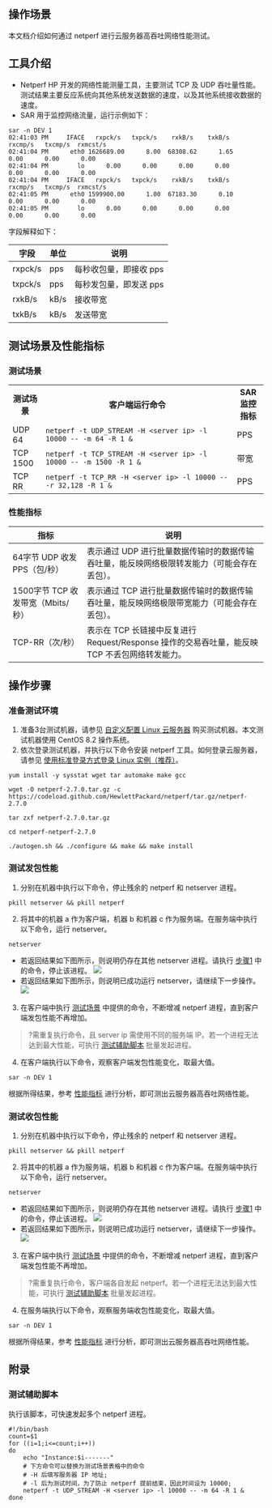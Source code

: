 ## 操作场景
本文档介绍如何通过 netperf 进行云服务器高吞吐网络性能测试。

## 工具介绍
- Netperf
HP 开发的网络性能测量工具，主要测试 TCP 及 UDP 吞吐量性能。测试结果主要反应系统向其他系统发送数据的速度，以及其他系统接收数据的速度。
- SAR
用于监控网络流量，运行示例如下：
```
sar -n DEV 1
02:41:03 PM     IFACE   rxpck/s   txpck/s    rxkB/s    txkB/s   rxcmp/s   txcmp/s  rxmcst/s
02:41:04 PM      eth0 1626689.00      8.00  68308.62      1.65      0.00      0.00      0.00
02:41:04 PM        lo      0.00      0.00      0.00      0.00      0.00      0.00      0.00
02:41:04 PM     IFACE   rxpck/s   txpck/s    rxkB/s    txkB/s   rxcmp/s   txcmp/s  rxmcst/s
02:41:05 PM      eth0 1599900.00      1.00  67183.30      0.10      0.00      0.00      0.00
02:41:05 PM        lo      0.00      0.00      0.00      0.00      0.00      0.00      0.00
``` 
字段解释如下：
<table>
<thead>
<tr>
<th>字段</th>
<th>单位</th>
<th>说明</th>
</tr>
</thead>
<tbody><tr>
<td>rxpck/s</td>
<td>pps</td>
<td>每秒收包量，即接收 pps</td>
</tr>
<tr>
<td>txpck/s</td>
<td>pps</td>
<td>每秒发包量，即发送 pps</td>
</tr>
<tr>
<td>rxkB/s</td>
<td>kB/s</td>
<td>接收带宽</td>
</tr>
<tr>
<td>txkB/s</td>
<td>kB/s</td>
<td>发送带宽</td>
</tr>
</tbody></table>


## 测试场景及性能指标

### 测试场景[](id:multiSceneTest)
<table>
<tr>
<th width="13%">测试场景</th>
<th width="75%">客户端运行命令</th>
<th>SAR 监控指标</th>
</tr>
<tr>
<td>UDP 64</td>
<td><code>netperf -t UDP_STREAM -H &lt;server ip&gt; -l 10000 -- -m 64 -R 1 &</code></td>
<td>PPS</td>
</tr>
<tr>
<td>TCP 1500</td>
<td><code>netperf -t TCP_STREAM -H &lt;server ip&gt; -l 10000 -- -m 1500 -R 1 &</code></td>
<td>带宽</td>
</tr>
<tr>
<td>TCP RR</td>
<td><code>netperf -t TCP_RR -H &lt;server ip&gt; -l 10000 -- -r 32,128 -R 1 &</code></td>
<td>PPS</td>
</tr>
</table>

### 性能指标[](id:Performance)
<table>
<thead>
<tr>
<th>指标</th>
<th>说明</th>
</tr>
</thead>
<tbody><tr>
<td>64字节 UDP 收发 PPS（包/秒）</td>
<td>表示通过 UDP 进行批量数据传输时的数据传输吞吐量，能反映网络极限转发能力（可能会存在丢包）。</td>
</tr>
<tr>
<td>1500字节 TCP 收发带宽（Mbits/秒）</td>
<td>表示通过 TCP 进行批量数据传输时的数据传输吞吐量，能反映网络极限带宽能力（可能会存在丢包）。</td>
</tr>
<tr>
<td>TCP-RR（次/秒）</td>
<td>表示在 TCP 长链接中反复进行 Request/Response 操作的交易吞吐量，能反映 TCP 不丢包网络转发能力。</td>
</tr>
</tbody></table>

## 操作步骤
### 准备测试环境
1. 准备3台测试机器，请参见 [自定义配置 Linux 云服务器](https://intl.cloud.tencent.com/document/product/213/10517) 购买测试机器。本文测试机器使用 CentOS 8.2 操作系统。
2. 依次登录测试机器，并执行以下命令安装 netperf 工具。如何登录云服务器，请参见 [使用标准登录方式登录 Linux 实例（推荐）](https://intl.cloud.tencent.com/document/product/213/5436)。
```
yum install -y sysstat wget tar automake make gcc 
```
```
wget -O netperf-2.7.0.tar.gz -c  https://codeload.github.com/HewlettPackard/netperf/tar.gz/netperf-2.7.0
```
```
tar zxf netperf-2.7.0.tar.gz
```
```
cd netperf-netperf-2.7.0
```
```
./autogen.sh && ./configure && make && make install
```

### 测试发包性能
1. [](id:Step1)分别在机器中执行以下命令，停止残余的 netperf 和 netserver 进程。
```
pkill netserver && pkill netperf
```
2. 将其中的机器 a 作为客户端，机器 b 和机器 c 作为服务端。在服务端中执行以下命令，运行 netserver。
```
netserver
```
 - 若返回结果如下图所示，则说明仍存在其他 netserver 进程。请执行 [步骤1](#Step1) 中的命令，停止该进程。
![](https://main.qcloudimg.com/raw/79efcad3fa499fbebd2b82198c3877e3.png)
 - 若返回结果如下图所示，则说明已成功运行 netserver，请继续下一步操作。
![](https://main.qcloudimg.com/raw/4e137b8ec16b479066b74fa35618bab7.png)
3. 在客户端中执行 [测试场景](#multiSceneTest) 中提供的命令，不断增减 netperf 进程，直到客户端发包性能不再增加。
>?需重复执行命令，且 server ip 需使用不同的服务端 IP。若一个进程无法达到最大性能，可执行 [测试辅助脚本](#auxiliaryScript) 批量发起进程。
>
4. 在客户端执行以下命令，观察客户端发包性能变化，取最大值。
```
sar -n DEV 1
```
根据所得结果，参考 [性能指标](#Performance) 进行分析，即可测出云服务器高吞吐网络性能。

### 测试收包性能
1. [](id:StepOne)分别在机器中执行以下命令，停止残余的 netperf 和 netserver 进程。
```
pkill netserver && pkill netperf
```
2. 将其中的机器 a 作为服务端，机器 b 和机器 c 作为客户端。在服务端中执行以下命令，运行 netserver。
```
netserver
```
 - 若返回结果如下图所示，则说明仍存在其他 netserver 进程。请执行 [步骤1](#StepOne) 中的命令，停止该进程。
![](https://main.qcloudimg.com/raw/79efcad3fa499fbebd2b82198c3877e3.png)
 - 若返回结果如下图所示，则说明已成功运行 netserver，请继续下一步操作。
![](https://main.qcloudimg.com/raw/4e137b8ec16b479066b74fa35618bab7.png)
3. 在客户端中执行 [测试场景](#multiSceneTest) 中提供的命令，不断增减 netperf 进程，直到客户端发包性能不再增加。
>?需重复执行命令，客户端各自发起 netperf。若一个进程无法达到最大性能，可执行 [测试辅助脚本](#auxiliaryScript) 批量发起进程。
>
4. 在服务端执行以下命令，观察服务端收包性能变化，取最大值。
```
sar -n DEV 1
```
根据所得结果，参考 [性能指标](#Performance) 进行分析，即可测出云服务器高吞吐网络性能。

## 附录

### 测试辅助脚本[](id:auxiliaryScript)
执行该脚本，可快速发起多个 netperf 进程。
```
#!/bin/bash
count=$1
for ((i=1;i<=count;i++))
do
    echo "Instance:$i-------"
    # 下方命令可以替换为测试场景表格中的命令
    # -H 后填写服务器 IP 地址;
    # -l 后为测试时间，为了防止 netperf 提前结束，因此时间设为 10000;
    netperf -t UDP_STREAM -H <server ip> -l 10000 -- -m 64 -R 1 &
done
```
